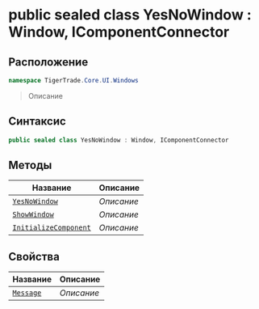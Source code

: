 
# public sealed class YesNoWindow : Window, IComponentConnector
## Расположение
```csharp
namespace TigerTrade.Core.UI.Windows
```



> Описание

## Синтаксис
```csharp
public sealed class YesNoWindow : Window, IComponentConnector
```


## Методы
| Название | Описание |
| --- | --- |
| [`YesNoWindow`](./YesNoWindow.cs/Методы/YesNoWindow.md) | *Описание* |
| [`ShowWindow`](./YesNoWindow.cs/Методы/ShowWindow.md) | *Описание* |
| [`InitializeComponent`](./YesNoWindow.cs/Методы/InitializeComponent.md) | *Описание* |

## Свойства
| Название | Описание |
| --- | --- |
| [`Message`](./YesNoWindow.cs/Свойства/Message.md) | *Описание* |



